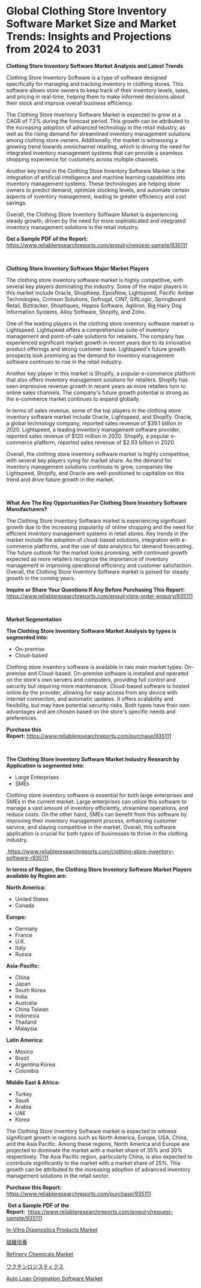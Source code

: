 <p><h1>Global Clothing Store Inventory Software Market Size and Market Trends: Insights and Projections from 2024 to 2031</h1></p><p><strong>Clothing Store Inventory Software Market Analysis and Latest Trends</strong></p>
<p><p>Clothing Store Inventory Software is a type of software designed specifically for managing and tracking inventory in clothing stores. This software allows store owners to keep track of their inventory levels, sales, and pricing in real-time, helping them to make informed decisions about their stock and improve overall business efficiency.</p><p>The Clothing Store Inventory Software Market is expected to grow at a CAGR of 7.2% during the forecast period. This growth can be attributed to the increasing adoption of advanced technology in the retail industry, as well as the rising demand for streamlined inventory management solutions among clothing store owners. Additionally, the market is witnessing a growing trend towards omnichannel retailing, which is driving the need for integrated inventory management systems that can provide a seamless shopping experience for customers across multiple channels.</p><p>Another key trend in the Clothing Store Inventory Software Market is the integration of artificial intelligence and machine learning capabilities into inventory management systems. These technologies are helping store owners to predict demand, optimize stocking levels, and automate certain aspects of inventory management, leading to greater efficiency and cost savings.</p><p>Overall, the Clothing Store Inventory Software Market is experiencing steady growth, driven by the need for more sophisticated and integrated inventory management solutions in the retail industry.</p></p>
<p><strong>Get a Sample PDF of the Report:&nbsp;</strong> <a href="https://www.reliableresearchreports.com/enquiry/request-sample/935111">https://www.reliableresearchreports.com/enquiry/request-sample/935111</a></p>
<p>&nbsp;</p>
<p><strong>Clothing Store Inventory Software Major Market Players</strong></p>
<p><p>The clothing store inventory software market is highly competitive, with several key players dominating the industry. Some of the major players in this market include Oracle, ShopKeep, EposNow, Lightspeed, Pacific Amber Technologies, Crimson Solutions, Gofrugal, CIN7, GiftLogic, Springboard Retail, Biztracker, Shoptiques, Hippos Software, Agiliron, Big Hairy Dog Information Systems, Alloy Software, Shopify, and Zoho.</p><p>One of the leading players in the clothing store inventory software market is Lightspeed. Lightspeed offers a comprehensive suite of inventory management and point-of-sale solutions for retailers. The company has experienced significant market growth in recent years due to its innovative product offerings and strong customer base. Lightspeed's future growth prospects look promising as the demand for inventory management software continues to rise in the retail industry.</p><p>Another key player in this market is Shopify, a popular e-commerce platform that also offers inventory management solutions for retailers. Shopify has seen impressive revenue growth in recent years as more retailers turn to online sales channels. The company's future growth potential is strong as the e-commerce market continues to expand globally.</p><p>In terms of sales revenue, some of the top players in the clothing store inventory software market include Oracle, Lightspeed, and Shopify. Oracle, a global technology company, reported sales revenue of $39.1 billion in 2020. Lightspeed, a leading inventory management software provider, reported sales revenue of $120 million in 2020. Shopify, a popular e-commerce platform, reported sales revenue of $2.93 billion in 2020.</p><p>Overall, the clothing store inventory software market is highly competitive, with several key players vying for market share. As the demand for inventory management solutions continues to grow, companies like Lightspeed, Shopify, and Oracle are well-positioned to capitalize on this trend and drive future growth in the market.</p></p>
<p>&nbsp;</p>
<p><strong>What Are The Key Opportunities For Clothing Store Inventory Software Manufacturers?</strong></p>
<p><p>The Clothing Store Inventory Software market is experiencing significant growth due to the increasing popularity of online shopping and the need for efficient inventory management systems in retail stores. Key trends in the market include the adoption of cloud-based solutions, integration with e-commerce platforms, and the use of data analytics for demand forecasting. The future outlook for the market looks promising, with continued growth expected as more retailers recognize the importance of inventory management in improving operational efficiency and customer satisfaction. Overall, the Clothing Store Inventory Software market is poised for steady growth in the coming years.</p></p>
<p><strong>Inquire or Share Your Questions If Any Before Purchasing This Report:</strong> <a href="https://www.reliableresearchreports.com/enquiry/pre-order-enquiry/935111">https://www.reliableresearchreports.com/enquiry/pre-order-enquiry/935111</a></p>
<p>&nbsp;</p>
<p><strong>Market Segmentation</strong></p>
<p><strong>The Clothing Store Inventory Software Market Analysis by types is segmented into:</strong></p>
<p><ul><li>On-premise</li><li>Cloud-based</li></ul></p>
<p><p>Clothing store inventory software is available in two main market types: On-premise and Cloud-based. On-premise software is installed and operated on the store's own servers and computers, providing full control and security but requiring more maintenance. Cloud-based software is hosted online by the provider, allowing for easy access from any device with internet connection, and automatic updates. It offers scalability and flexibility, but may have potential security risks. Both types have their own advantages and are chosen based on the store's specific needs and preferences.</p></p>
<p><strong>Purchase this Report:&nbsp;</strong><a href="https://www.reliableresearchreports.com/purchase/935111">https://www.reliableresearchreports.com/purchase/935111</a></p>
<p>&nbsp;</p>
<p><strong>The Clothing Store Inventory Software Market Industry Research by Application is segmented into:</strong></p>
<p><ul><li>Large Enterprises</li><li>SMEs</li></ul></p>
<p><p>Clothing store inventory software is essential for both large enterprises and SMEs in the current market. Large enterprises can utilize this software to manage a vast amount of inventory efficiently, streamline operations, and reduce costs. On the other hand, SMEs can benefit from this software by improving their inventory management process, enhancing customer service, and staying competitive in the market. Overall, this software application is crucial for both types of businesses to thrive in the clothing industry.</p></p>
<p><a href="https://www.reliableresearchreports.com/clothing-store-inventory-software-r935111">&nbsp;https://www.reliableresearchreports.com/clothing-store-inventory-software-r935111</a></p>
<p><strong>In terms of Region, the Clothing Store Inventory Software Market Players available by Region are:</strong></p>
<p>
    <p> <strong> North America: </strong>
        <ul>
            <li>United States</li>
            <li>Canada</li>
        </ul>
        </p> 
    <p> <strong> Europe: </strong>
        <ul>
            <li>Germany</li>
            <li>France</li>
            <li>U.K.</li>
            <li>Italy</li>
            <li>Russia</li>
        </ul>
        </p> 
    <p> <strong> Asia-Pacific: </strong>
        <ul>
            <li>China</li>
            <li>Japan</li>
            <li>South Korea</li>
            <li>India</li>
            <li>Australia</li>
            <li>China Taiwan</li>
            <li>Indonesia</li>
            <li>Thailand</li>
            <li>Malaysia</li>
        </ul>
        </p> 
    <p> <strong> Latin America: </strong>
        <ul>
            <li>Mexico</li>
            <li>Brazil</li>
            <li>Argentina Korea</li>
            <li>Colombia</li>
        </ul>
        </p> 
    <p> <strong> Middle East & Africa: </strong>
        <ul>
            <li>Turkey</li>
            <li>Saudi</li>
            <li>Arabia</li>
            <li>UAE</li>
            <li>Korea</li>
        </ul>
    </p>
    </p>
<p><p>The Clothing Store Inventory Software market is expected to witness significant growth in regions such as North America, Europe, USA, China, and the Asia Pacific. Among these regions, North America and Europe are projected to dominate the market with a market share of 35% and 30% respectively. The Asia Pacific region, particularly China, is also expected to contribute significantly to the market with a market share of 25%. This growth can be attributed to the increasing adoption of advanced inventory management solutions in the retail sector.</p></p>
<p><strong>Purchase this Report: </strong><a href="https://www.reliableresearchreports.com/purchase/935111">https://www.reliableresearchreports.com/purchase/935111</a></p>
<p>&nbsp;<strong>Get a Sample PDF of the Report:&nbsp;&nbsp;</strong><a href="https://www.reliableresearchreports.com/enquiry/request-sample/935111">https://www.reliableresearchreports.com/enquiry/request-sample/935111</a></p>
<p><strong></strong></p>
<p><p><a href="https://medium.com/@ransomohns/in-vitro-diagnostics-products-market-share-evolution-and-market-growth-trends-2024-2031-0f7adf77ed7f">In-Vitro Diagnostics Products Market</a></p><p><a href="https://github.com/vtbvgl20191192/Market-Research-Report-List-2/blob/main/829442855202.md">組織培養</a></p><p><a href="https://www.linkedin.com/pulse/decoding-refinery-chemicals-market-metrics-share-trends-growth-bokac">Refinery Chemicals Market</a></p><p><a href="https://github.com/laurenreichert/Market-Research-Report-List-1/blob/main/336485655203.md">ワクチンロジスティクス</a></p><p><a href="https://www.linkedin.com/pulse/auto-loan-origination-software-market-insight-trends-growth-ybcye">Auto Loan Origination Software Market</a></p></p>